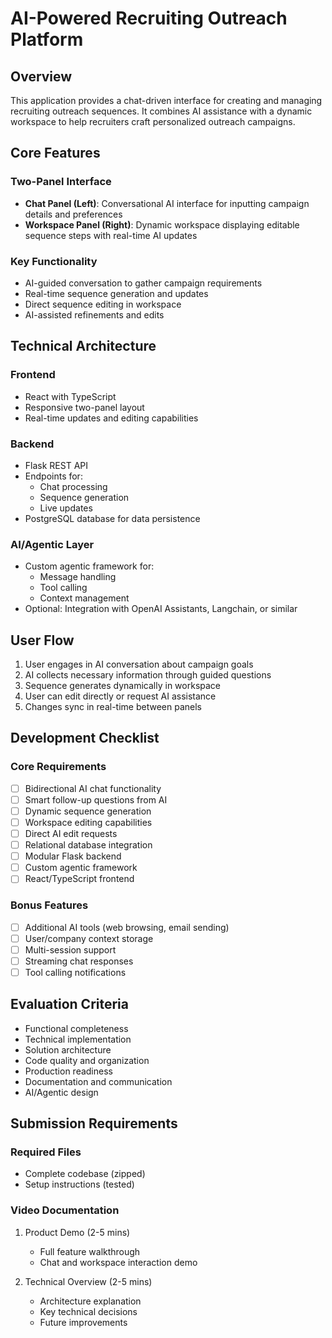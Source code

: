 # AI-Powered Recruiting Outreach Platform

## Overview
This application provides a chat-driven interface for creating and managing recruiting outreach sequences. It combines AI assistance with a dynamic workspace to help recruiters craft personalized outreach campaigns.

## Core Features

### Two-Panel Interface
- **Chat Panel (Left)**: Conversational AI interface for inputting campaign details and preferences
- **Workspace Panel (Right)**: Dynamic workspace displaying editable sequence steps with real-time AI updates

### Key Functionality
- AI-guided conversation to gather campaign requirements
- Real-time sequence generation and updates
- Direct sequence editing in workspace
- AI-assisted refinements and edits

## Technical Architecture

### Frontend
- React with TypeScript
- Responsive two-panel layout
- Real-time updates and editing capabilities

### Backend 
- Flask REST API
- Endpoints for:
  - Chat processing
  - Sequence generation
  - Live updates
- PostgreSQL database for data persistence

### AI/Agentic Layer
- Custom agentic framework for:
  - Message handling
  - Tool calling
  - Context management
- Optional: Integration with OpenAI Assistants, Langchain, or similar

## User Flow
1. User engages in AI conversation about campaign goals
2. AI collects necessary information through guided questions
3. Sequence generates dynamically in workspace
4. User can edit directly or request AI assistance
5. Changes sync in real-time between panels

## Development Checklist

### Core Requirements
- [ ] Bidirectional AI chat functionality
- [ ] Smart follow-up questions from AI
- [ ] Dynamic sequence generation
- [ ] Workspace editing capabilities
- [ ] Direct AI edit requests
- [ ] Relational database integration
- [ ] Modular Flask backend
- [ ] Custom agentic framework
- [ ] React/TypeScript frontend

### Bonus Features
- [ ] Additional AI tools (web browsing, email sending)
- [ ] User/company context storage
- [ ] Multi-session support
- [ ] Streaming chat responses
- [ ] Tool calling notifications

## Evaluation Criteria
- Functional completeness
- Technical implementation
- Solution architecture
- Code quality and organization
- Production readiness
- Documentation and communication
- AI/Agentic design

## Submission Requirements

### Required Files
- Complete codebase (zipped)
- Setup instructions (tested)

### Video Documentation
1. Product Demo (2-5 mins)
   - Full feature walkthrough
   - Chat and workspace interaction demo
   
2. Technical Overview (2-5 mins)
   - Architecture explanation
   - Key technical decisions
   - Future improvements